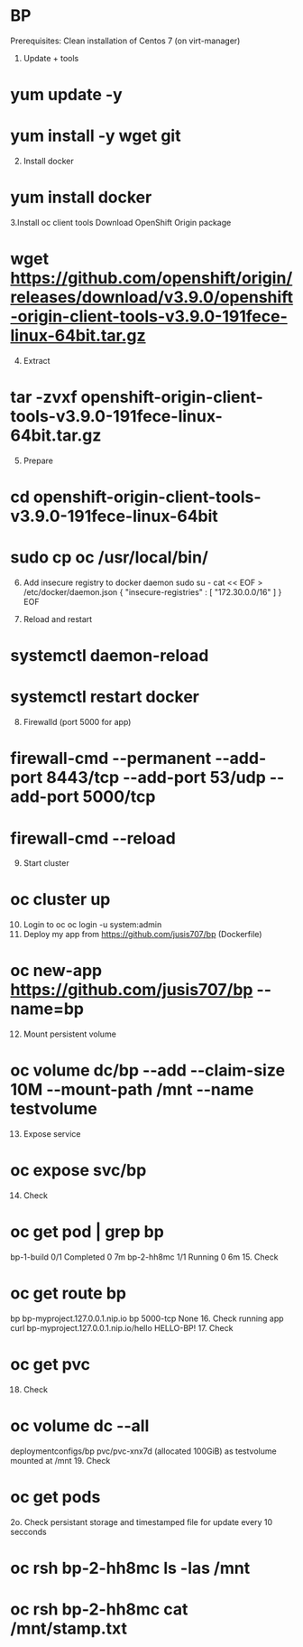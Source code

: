 # BP
Prerequisites:
Clean installation of Centos 7 (on virt-manager)

1. Update + tools
# yum update -y
# yum install -y wget git
2. Install docker
# yum install docker
3.Install oc client tools
 Download OpenShift Origin package
# wget https://github.com/openshift/origin/releases/download/v3.9.0/openshift-origin-client-tools-v3.9.0-191fece-linux-64bit.tar.gz 
4. Extract
# tar -zvxf openshift-origin-client-tools-v3.9.0-191fece-linux-64bit.tar.gz
5. Prepare
# cd openshift-origin-client-tools-v3.9.0-191fece-linux-64bit
# sudo cp oc /usr/local/bin/
6. Add insecure registry to docker daemon
sudo su -
cat << EOF > /etc/docker/daemon.json 
{
    "insecure-registries" : [ "172.30.0.0/16" ]
}
EOF

7. Reload and restart
# systemctl daemon-reload
# systemctl restart docker
8. Firewalld (port 5000 for app)
# firewall-cmd --permanent --add-port 8443/tcp --add-port 53/udp --add-port 5000/tcp
# firewall-cmd --reload
9. Start cluster
# oc cluster up
10. Login to oc
oc login -u system:admin
11. Deploy my app from https://github.com/jusis707/bp (Dockerfile)
# oc new-app https://github.com/jusis707/bp --name=bp
12. Mount persistent volume
# oc volume dc/bp --add --claim-size 10M --mount-path /mnt --name testvolume
13. Expose service 
# oc expose svc/bp
14. Check
# oc get pod | grep bp
bp-1-build   0/1       Completed   0          7m
bp-2-hh8mc   1/1       Running     0          6m
15. Check
# oc get route bp
bp        bp-myproject.127.0.0.1.nip.io             bp         5000-tcp                 None
16. Check running app
curl bp-myproject.127.0.0.1.nip.io/hello
HELLO-BP!
17. Check
# oc get pvc
18. Check
# oc volume dc --all
deploymentconfigs/bp
  pvc/pvc-xnx7d (allocated 100GiB) as testvolume
    mounted at /mnt
19. Check
# oc get pods
2o. Check persistant storage and timestamped file for update every 10 secconds
# oc rsh bp-2-hh8mc ls -las /mnt
# oc rsh bp-2-hh8mc cat /mnt/stamp.txt

